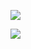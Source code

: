 [![](https://github-readme-stats.vercel.app/api/?username=1217950746&show_icons=true&count_private=true&hide_title=1&line_height=28&hide_border=1&card_width=450&role=OWNER,COLLABORATOR)](https://github.com/1217950746)

[![](https://github-readme-stats.vercel.app/api/top-langs/?username=1217950746&layout=compact&langs_count=10&hide_title=1&hide_border=1&role=OWNER,COLLABORATOR)](https://github.com/1217950746)
